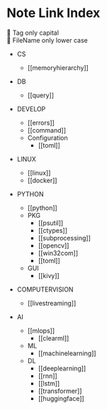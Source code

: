 # Note Link Index

🚩 <span style="background: rgba(255,255,255,0.2)">Tag only capital</span><br>
🚩 <span style="background: rgba(255,255,255,0.2)">FileName only lower case</span>

- CS
  - [[memoryhierarchy]]

- DB
  - [[query]]

- DEVELOP
  - [[errors]]
  - [[command]]
  - Configuration
    - [[toml]]

- LINUX
  - [[linux]]
  - [[docker]]

- PYTHON
  - [[python]]
  - PKG
    - [[psutil]]
    - [[ctypes]]
    - [[subprocessing]]
    - [[opencv]]
    - [[win32com]]
    - [[toml]]
  - GUI
    - [[kivy]]

- COMPUTERVISION
  - [[livestreaming]]

- AI
  - [[mlops]]
      - [[clearml]]
  - ML
    - [[machinelearning]]
  - DL
    - [[deeplearning]]
    - [[rnn]]
    - [[lstm]]
    - [[transformer]]
    - [[huggingface]]
